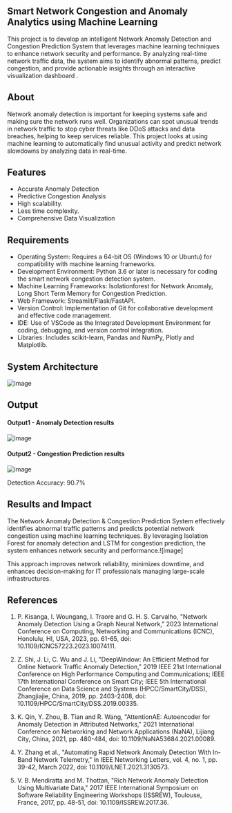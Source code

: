 ## Smart Network Congestion and Anomaly Analytics using Machine Learning

This project is to develop an intelligent Network Anomaly Detection and Congestion Prediction System that leverages machine learning techniques to enhance network security and performance. By analyzing real-time network traffic data, the system aims to identify abnormal patterns, predict congestion, and provide actionable insights through an interactive visualization dashboard .



## About
<!--Detailed Description about the project-->
Network anomaly detection is important for keeping systems safe and making sure the network runs well. Organizations can spot unusual trends in network traffic to stop cyber threats like DDoS attacks and data breaches, helping to keep services reliable. This project looks at using machine learning to automatically find unusual activity and predict network slowdowns by analyzing data in real-time.


## Features
<!--List the features of the project as shown below-->
- Accurate Anomaly Detection
- Predictive Congestion Analysis 
- High scalability.
- Less time complexity.
- Comprehensive Data Visualization

## Requirements
<!--List the requirements of the project as shown below-->
* Operating System: Requires a 64-bit OS (Windows 10 or Ubuntu) for compatibility with machine learning frameworks.
* Development Environment: Python 3.6 or later is necessary for coding the smart network congestion detection system.
* Machine Learning Frameworks: Isolationforest for Network Anomaly, Long Short Term Memory for Congestion Prediction.
* Web Framework: Streamlit/Flask/FastAPI.
* Version Control: Implementation of Git for collaborative development and effective code management.
* IDE: Use of VSCode as the Integrated Development Environment for coding, debugging, and version control integration.
* Libraries: Includes scikit-learn, Pandas and NumPy, Plotly and Matplotlib.

## System Architecture
<!--Embed the system architecture diagram as shown below-->

![image](https://github.com/user-attachments/assets/fb94c700-35f9-42b9-9184-c21337d015b6)



## Output

<!--Embed the Output picture at respective places as shown below as shown below-->
#### Output1 - Anomaly Detection results

![image](https://github.com/user-attachments/assets/c7f8a268-a861-40ea-80f4-bb3da78aaf48)


#### Output2 - Congestion Prediction results
![image](https://github.com/user-attachments/assets/dc97cc15-00b3-4042-a852-051763446b9c)


Detection Accuracy: 90.7%



## Results and Impact
<!--Give the results and impact as shown below-->
The Network Anomaly Detection & Congestion Prediction System effectively identifies abnormal traffic patterns and predicts potential network congestion using machine learning techniques. By leveraging Isolation Forest for anomaly detection and LSTM for congestion prediction, the system enhances network security and performance.![image]

This approach improves network reliability, minimizes downtime, and enhances decision-making for IT professionals managing large-scale infrastructures.


## References
1. P. Kisanga, I. Woungang, I. Traore and G. H. S. Carvalho, "Network Anomaly Detection Using a Graph Neural Network," 2023 International Conference on Computing, Networking and Communications (ICNC), Honolulu, HI, USA, 2023, pp. 61-65, doi: 10.1109/ICNC57223.2023.10074111.

2. Z. Shi, J. Li, C. Wu and J. Li, "DeepWindow: An Efficient Method for Online Network Traffic Anomaly Detection," 2019 IEEE 21st International Conference on High Performance Computing and Communications; IEEE 17th International Conference on Smart City; IEEE 5th International Conference on Data Science and Systems (HPCC/SmartCity/DSS), Zhangjiajie, China, 2019, pp. 2403-2408, doi: 10.1109/HPCC/SmartCity/DSS.2019.00335.

3. K. Qin, Y. Zhou, B. Tian and R. Wang, "AttentionAE: Autoencoder for Anomaly Detection in Attributed Networks," 2021 International Conference on Networking and Network Applications (NaNA), Lijiang City, China, 2021, pp. 480-484, doi: 10.1109/NaNA53684.2021.00089.

4. Y. Zhang et al., "Automating Rapid Network Anomaly Detection With In-Band Network Telemetry," in IEEE Networking Letters, vol. 4, no. 1, pp. 39-42, March 2022, doi: 10.1109/LNET.2021.3130573.

5. V. B. Mendiratta and M. Thottan, "Rich Network Anomaly Detection Using Multivariate Data," 2017 IEEE International Symposium on Software Reliability Engineering Workshops (ISSREW), Toulouse, France, 2017, pp. 48-51, doi: 10.1109/ISSREW.2017.36.
